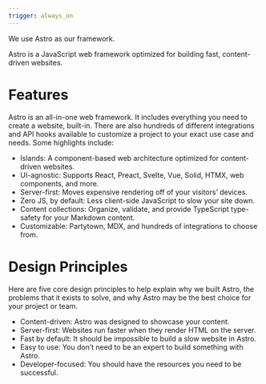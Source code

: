 ```yaml
---
trigger: always_on
---
```


We use Astro as our framework.

Astro is a JavaScript web framework optimized for building fast, content-driven websites.

# Features
Astro is an all-in-one web framework. It includes everything you need to create a website, built-in. There are also hundreds of different integrations and API hooks available to customize a project to your exact use case and needs.
Some highlights include:
- Islands: A component-based web architecture optimized for content-driven websites.
- UI-agnostic: Supports React, Preact, Svelte, Vue, Solid, HTMX, web components, and more.
- Server-first: Moves expensive rendering off of your visitors’ devices.
- Zero JS, by default: Less client-side JavaScript to slow your site down.
- Content collections: Organize, validate, and provide TypeScript type-safety for your Markdown content.
- Customizable: Partytown, MDX, and hundreds of integrations to choose from.

# Design Principles
Here are five core design principles to help explain why we built Astro, the problems that it exists to solve, and why Astro may be the best choice for your project or team.
- Content-driven: Astro was designed to showcase your content.
- Server-first: Websites run faster when they render HTML on the server.
- Fast by default: It should be impossible to build a slow website in Astro.
- Easy to use: You don’t need to be an expert to build something with Astro.
- Developer-focused: You should have the resources you need to be successful.